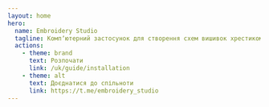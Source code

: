```yaml
---
layout: home
hero:
  name: Embroidery Studio
  tagline: Компʼютерний застосунок для створення схем вишивок хрестиком
  actions:
    - theme: brand
      text: Розпочати
      link: /uk/guide/installation
    - theme: alt
      text: Доєднатися до спільноти
      link: https://t.me/embroidery_studio
---
```

